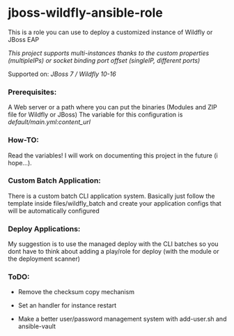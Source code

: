 # jboss-wildfly-ansible-role

This is a role you can use to deploy a customized instance of Wildfly or JBoss EAP

_This project supports multi-instances thanks to the custom properties (multipleIPs) or socket binding port offset (singleIP, different ports)_

Supported on:
_JBoss 7 / Wildfly 10-16_

### Prerequisites:

A Web server or a path where you can put the binaries (Modules and ZIP file for Wildfly or JBoss)
The variable for this configuration is *default/main.yml:content_url*

### How-TO:

Read the variables! I will work on documenting this project in the future (i hope...).

### Custom Batch Application:

There is a custom batch CLI application system.
Basically just follow the template inside files/wildfly_batch and create your application configs that will be automatically configured

### Deploy Applications:

My suggestion is to use the managed deploy with the CLI batches so you dont have to think about adding a play/role for deploy (with the module or the deployment scanner)

### ToDO:

- Remove the checksum copy mechanism

- Set an handler for instance restart

- Make a better user/password management system with add-user.sh and ansible-vault
